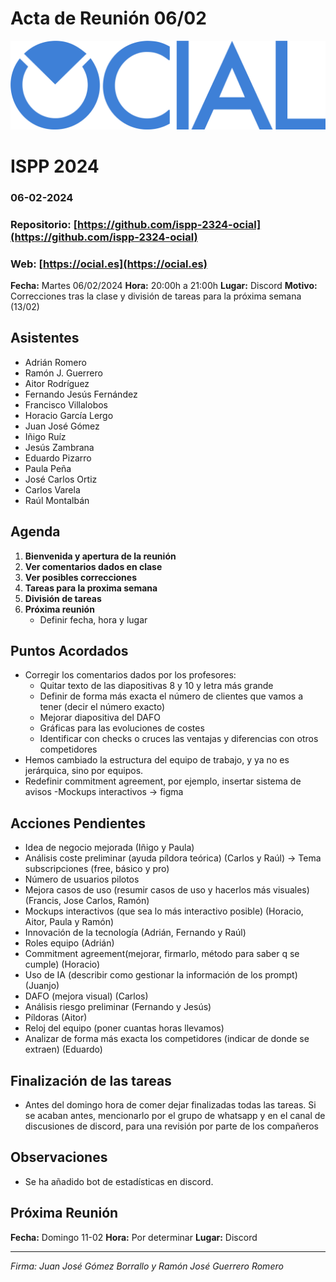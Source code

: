 # Acta de Reunión 06/02

<MDXLayout>
  <img src="https://github.com/ispp-2324-ocial/KB/blob/main/assets/Texto_Ocial.png?raw=true" alt="Texto_Ocial" className="img-centered img-custom-height" />
</MDXLayout>

# ISPP 2024

### 06-02-2024

### Repositorio: [https://github.com/ispp-2324-ocial](https://github.com/ispp-2324-ocial)

### Web: [https://ocial.es](https://ocial.es)

**Fecha:** Martes 06/02/2024
**Hora:** 20:00h a 21:00h 
**Lugar:** Discord
**Motivo:** Correcciones tras la clase y división de tareas para la próxima semana (13/02)

## Asistentes

- Adrián Romero 
- Ramón J. Guerrero
- Aitor Rodríguez
- Fernando Jesús Fernández
- Francisco Villalobos
- Horacio García Lergo
- Juan José Gómez
- Iñigo Ruíz
- Jesús Zambrana
- Eduardo Pizarro
- Paula Peña
- José Carlos Ortiz
- Carlos Varela
- Raúl Montalbán


## Agenda

1. **Bienvenida y apertura de la reunión**
2. **Ver comentarios dados en clase**
3. **Ver posibles correcciones**
4. **Tareas para la proxima semana**
5. **División de tareas**
6. **Próxima reunión**
   - Definir fecha, hora y lugar

## Puntos Acordados

- Corregir los comentarios dados por los profesores:
   - Quitar texto de las diapositivas 8 y 10 y letra más grande
   - Definir de forma más exacta el número de clientes que vamos a tener (decir el número exacto)
   - Mejorar diapositiva del DAFO
   - Gráficas para las evoluciones de costes
   - Identificar con checks o cruces las ventajas y diferencias con otros competidores
- Hemos cambiado la estructura del equipo de trabajo, y ya no es jerárquica, sino por equipos.
- Redefinir commitment agreement, por ejemplo, insertar sistema de avisos
-Mockups interactivos -> figma


## Acciones Pendientes

- Idea de negocio mejorada (Iñigo y Paula)
- Análisis coste preliminar (ayuda píldora teórica) (Carlos y Raúl) ->  Tema subscripciones (free, básico y pro)
- Número de usuarios pilotos 
- Mejora casos de uso (resumir casos de uso y hacerlos más visuales)  (Francis, Jose Carlos, Ramón)
- Mockups interactivos (que sea lo más interactivo posible) (Horacio,  Aitor, Paula y Ramón)
- Innovación de la tecnología (Adrián, Fernando y Raúl)
- Roles equipo (Adrián)
- Commitment agreement(mejorar, firmarlo, método para saber q se cumple) (Horacio)
- Uso de IA (describir como gestionar la información de los prompt) (Juanjo)
- DAFO (mejora visual) (Carlos)
- Análisis riesgo preliminar (Fernando y Jesús)
- Píldoras (Aitor)
- Reloj del equipo (poner cuantas horas llevamos)
- Analizar de forma más exacta los competidores (indicar de donde se extraen) (Eduardo)

## Finalización de las tareas
- Antes del domingo hora de comer dejar finalizadas todas las tareas.
Si se acaban antes, mencionarlo por el grupo de whatsapp y en el canal de discusiones de discord, para una revisión por parte de los compañeros

## Observaciones

-	Se ha añadido bot de estadísticas en discord.

## Próxima Reunión

**Fecha:** Domingo 11-02
**Hora:** Por determinar
**Lugar:** Discord

---

*Firma: Juan José Gómez Borrallo y Ramón José Guerrero Romero*
